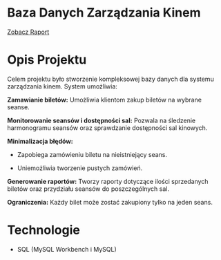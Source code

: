 # Baza Danych Zarządzania Kinem
[Zobacz Raport](https://github.com/mateuszdrozd/Cinema_Management_DB/blob/main/Raport%20Kino%20Bazy%20Danych.pdf)
# Opis Projektu
Celem projektu było stworzenie kompleksowej bazy danych dla systemu zarządzania kinem. System umożliwia:

**Zamawianie biletów:**
Umożliwia klientom zakup biletów na wybrane seanse.

**Monitorowanie seansów i dostępności sal:**
Pozwala na śledzenie harmonogramu seansów oraz sprawdzanie dostępności sal kinowych.

**Minimalizacja błędów:**

- Zapobiega zamówieniu biletu na nieistniejący seans.

- Uniemożliwia tworzenie pustych zamówień.

**Generowanie raportów:**
Tworzy raporty dotyczące ilości sprzedanych biletów oraz przydziału seansów do poszczególnych sal.

**Ograniczenia:**
Każdy bilet może zostać zakupiony tylko na jeden seans.

# Technologie
- SQL (MySQL Workbench i MySQL)
